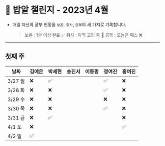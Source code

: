 # 🍚 밥알 챌린지 - 2023년 4월
- 매일 자신의 공부 현황을 `보온`, `취사`, `공복`의 세 가지로 기록합니다.
    
    > 보온 : 1솔 이상 완료 ✅
    취사 : 아직 고민 중 🤔
    공복 : 오늘은 패스 ❌
---

## 첫째 주

**날짜**|김예은|박세현|송진서|이동령|정여진|홍여진
---|---|---|---|---|---|---
3/27 월|❌ |✅ | | |✅| ❌
3/28 화|❌ |❌ | | |✅| ❌
3/29 수|❌ |❌ | | |❌| ❌
3/30 목|❌ |❌ | | |✅| ❌
3/31 금|❌ |✅ | | | | ❌
4/1 토|❌ | | | | | ✅
4/2 일|✅ | | | | | 
